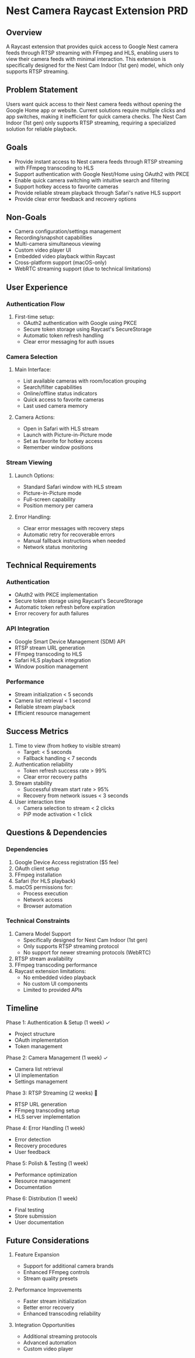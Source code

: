 # Nest Camera Raycast Extension PRD

## Overview
A Raycast extension that provides quick access to Google Nest camera feeds through RTSP streaming with FFmpeg and HLS, enabling users to view their camera feeds with minimal interaction. This extension is specifically designed for the Nest Cam Indoor (1st gen) model, which only supports RTSP streaming.

## Problem Statement
Users want quick access to their Nest camera feeds without opening the Google Home app or website. Current solutions require multiple clicks and app switches, making it inefficient for quick camera checks. The Nest Cam Indoor (1st gen) only supports RTSP streaming, requiring a specialized solution for reliable playback.

## Goals
- Provide instant access to Nest camera feeds through RTSP streaming with FFmpeg transcoding to HLS
- Support authentication with Google Nest/Home using OAuth2 with PKCE
- Enable quick camera switching with intuitive search and filtering
- Support hotkey access to favorite cameras
- Provide reliable stream playback through Safari's native HLS support
- Provide clear error feedback and recovery options

## Non-Goals
- Camera configuration/settings management
- Recording/snapshot capabilities
- Multi-camera simultaneous viewing
- Custom video player UI
- Embedded video playback within Raycast
- Cross-platform support (macOS-only)
- WebRTC streaming support (due to technical limitations)

## User Experience

### Authentication Flow
1. First-time setup:
   - OAuth2 authentication with Google using PKCE
   - Secure token storage using Raycast's SecureStorage
   - Automatic token refresh handling
   - Clear error messaging for auth issues

### Camera Selection
1. Main Interface:
   - List available cameras with room/location grouping
   - Search/filter capabilities
   - Online/offline status indicators
   - Quick access to favorite cameras
   - Last used camera memory

2. Camera Actions:
   - Open in Safari with HLS stream
   - Launch with Picture-in-Picture mode
   - Set as favorite for hotkey access
   - Remember window positions

### Stream Viewing
1. Launch Options:
   - Standard Safari window with HLS stream
   - Picture-in-Picture mode
   - Full-screen capability
   - Position memory per camera

2. Error Handling:
   - Clear error messages with recovery steps
   - Automatic retry for recoverable errors
   - Manual fallback instructions when needed
   - Network status monitoring

## Technical Requirements

### Authentication
- OAuth2 with PKCE implementation
- Secure token storage using Raycast's SecureStorage
- Automatic token refresh before expiration
- Error recovery for auth failures

### API Integration
- Google Smart Device Management (SDM) API
- RTSP stream URL generation
- FFmpeg transcoding to HLS
- Safari HLS playback integration
- Window position management

### Performance
- Stream initialization < 5 seconds
- Camera list retrieval < 1 second
- Reliable stream playback
- Efficient resource management

## Success Metrics
1. Time to view (from hotkey to visible stream)
   - Target: < 5 seconds
   - Fallback handling < 7 seconds
2. Authentication reliability
   - Token refresh success rate > 99%
   - Clear error recovery paths
3. Stream stability
   - Successful stream start rate > 95%
   - Recovery from network issues < 3 seconds
4. User interaction time
   - Camera selection to stream < 2 clicks
   - PiP mode activation < 1 click

## Questions & Dependencies

### Dependencies
1. Google Device Access registration ($5 fee)
2. OAuth client setup
3. FFmpeg installation
4. Safari (for HLS playback)
5. macOS permissions for:
   - Process execution
   - Network access
   - Browser automation

### Technical Constraints
1. Camera Model Support
   - Specifically designed for Nest Cam Indoor (1st gen)
   - Only supports RTSP streaming protocol
   - No support for newer streaming protocols (WebRTC)
2. RTSP stream availability
3. FFmpeg transcoding performance
4. Raycast extension limitations:
   - No embedded video playback
   - No custom UI components
   - Limited to provided APIs

## Timeline
Phase 1: Authentication & Setup (1 week) ✓
- Project structure
- OAuth implementation
- Token management

Phase 2: Camera Management (1 week) ✓
- Camera list retrieval
- UI implementation
- Settings management

Phase 3: RTSP Streaming (2 weeks) 🚧
- RTSP URL generation
- FFmpeg transcoding setup
- HLS server implementation

Phase 4: Error Handling (1 week)
- Error detection
- Recovery procedures
- User feedback

Phase 5: Polish & Testing (1 week)
- Performance optimization
- Resource management
- Documentation

Phase 6: Distribution (1 week)
- Final testing
- Store submission
- User documentation

## Future Considerations
1. Feature Expansion
   - Support for additional camera brands
   - Enhanced FFmpeg controls
   - Stream quality presets
   
2. Performance Improvements
   - Faster stream initialization
   - Better error recovery
   - Enhanced transcoding reliability

3. Integration Opportunities
   - Additional streaming protocols
   - Advanced automation
   - Custom video player 